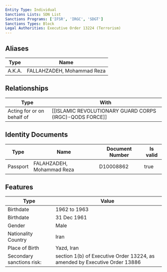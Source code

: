 ```yaml
---
Entity Type: Individual
Sanctions Lists: SDN List
Sanctions Programs: ['IFSR', 'IRGC', 'SDGT']
Sanctions Types: Block
Legal Authorities: Executive Order 13224 (Terrorism)
---
```


## Aliases
| Type  | Name      | 
|-------|-----------|
| A.K.A. | FALLAHZADEH, Mohammad Reza |

## Relationships
| Type  | With      | 
|-------|-----------|
| Acting for or on behalf of | [[ISLAMIC REVOLUTIONARY GUARD CORPS (IRGC)-QODS FORCE]] |

## Identity Documents
| Type  | Name      | Document Number | Is valid |
|-------|-----------|-----------------|----------|
| Passport | FALAHZADEH, Mohammad Reza | D10008862 | true |

## Features
| Type  | Value      |
|-------|------------|
| Birthdate | 1962 to 1963 |
| Birthdate | 31 Dec 1961 |
| Gender | Male |
| Nationality Country | Iran |
| Place of Birth | Yazd, Iran |
| Secondary sanctions risk: | section 1(b) of Executive Order 13224, as amended by Executive Order 13886 |
